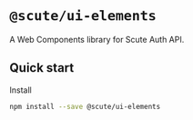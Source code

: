 # `@scute/ui-elements`

A Web Components library for Scute Auth API.

## Quick start

Install

```bash
npm install --save @scute/ui-elements
```